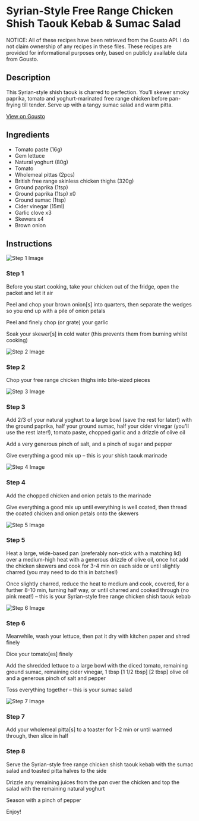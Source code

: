 # Syrian-Style Free Range Chicken Shish Taouk Kebab & Sumac Salad

NOTICE: All of these recipes have been retrieved from the Gousto API. I do not claim ownership of any recipes in these files. These recipes are provided for informational purposes only, based on publicly available data from Gousto.

## Description

This Syrian-style shish taouk is charred to perfection. You’ll skewer smoky paprika, tomato and yoghurt-marinated free range chicken before pan-frying till tender. Serve up with a tangy sumac salad and warm pitta.

[View on Gousto](https://www.gousto.co.uk/recipes/cookbook/syrian-style-free-range-chicken-shish-taouk-kebab-sumac-salad)

## Ingredients

- Tomato paste (16g)
- Gem lettuce
- Natural yoghurt (80g)
- Tomato
- Wholemeal pittas (2pcs)
- British free range skinless chicken thighs (320g)
- Ground paprika (1tsp)
- Ground paprika (1tsp) x0
- Ground sumac (1tsp)
- Cider vinegar (15ml)
- Garlic clove x3
- Skewers x4
- Brown onion

## Instructions

![Step 1 Image](https://production-media.gousto.co.uk/cms/recipe-step-image/step-1-1695646294203-x200.jpg)

### Step 1

Before you start cooking, take your chicken out of the fridge, open the packet and let it air

Peel and chop your brown onion[s] into quarters, then separate the wedges so you end up with a pile of onion petals

Peel and finely chop (or grate) your garlic

Soak your skewer[s] in cold water (this prevents them from burning whilst cooking)

![Step 2 Image](https://production-media.gousto.co.uk/cms/recipe-step-image/step-2-1695646297814-x200.jpg)

### Step 2

Chop your free range chicken thighs into bite-sized pieces

![Step 3 Image](https://production-media.gousto.co.uk/cms/recipe-step-image/step-3-1695646302524-x200.jpg)

### Step 3

Add 2/3 of your natural yoghurt to a large bowl (save the rest for later!) with the ground paprika, half your ground sumac, half your cider vinegar (you'll use the rest later!), tomato paste, chopped garlic and a drizzle of olive oil

Add a very generous pinch of salt, and a pinch of sugar and pepper

Give everything a good mix up – this is your shish taouk marinade

![Step 4 Image](https://production-media.gousto.co.uk/cms/recipe-step-image/step-4-1695646315180-x200.jpg)

### Step 4

Add the chopped chicken and onion petals to the marinade

Give everything a good mix up until everything is well coated, then thread the coated chicken and onion petals onto the skewers

![Step 5 Image](https://production-media.gousto.co.uk/cms/recipe-step-image/step-5-1695646318504-x200.jpg)

### Step 5

Heat a large, wide-based pan (preferably non-stick with a matching lid) over a medium-high heat with a generous drizzle of olive oil, once hot add the chicken skewers and cook for 3-4 min on each side or until slightly charred (you may need to do this in batches!)

Once slightly charred, reduce the heat to medium and cook, covered, for a further 8-10 min, turning half way, or until charred and cooked through (no pink meat!) – this is your Syrian-style free range chicken shish taouk kebab

![Step 6 Image](https://production-media.gousto.co.uk/cms/recipe-step-image/step-6-1695646322783-x200.jpg)

### Step 6

Meanwhile, wash your lettuce, then pat it dry with kitchen paper and shred finely

Dice your tomato[es] finely

Add the shredded lettuce to a large bowl with the diced tomato, remaining ground sumac, remaining cider vinegar, 1 tbsp <span class="text-purple">[1 1/2 tbsp]</span> <span class="text-danger">[2 tbsp]</span> olive oil and a generous pinch of salt and pepper

Toss everything together – this is your sumac salad

![Step 7 Image](https://production-media.gousto.co.uk/cms/recipe-step-image/step-7-1695646332673-x200.jpg)

### Step 7

Add your wholemeal pitta[s] to a toaster for 1-2 min or until warmed through, then slice in half

### Step 8

Serve the Syrian-style free range chicken shish taouk kebab with the sumac salad and toasted pitta halves to the side

Drizzle any remaining juices from the pan over the chicken and top the salad with the remaining natural yoghurt

Season with a pinch of pepper

Enjoy!

